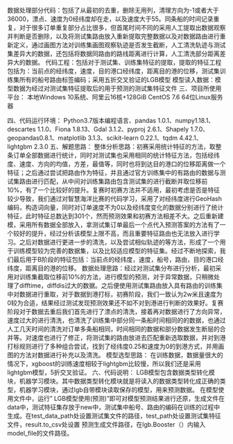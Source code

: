 数据处理部分代码：包括了从最初的去重，删除无用列，清理方向为-1或者大于36000，漂点、速度为0经纬度却在走，以及速度大于55。同条船的时间记录重复，对于很多订单重复部分占比很多，但首尾时间不同的采用人工提取出数据观察并判断是否删除，以及将测试集路由放入重新提取完整数据以及对数据路由进行重新定义，通过画图方法对训练集画图观察轨迹是否发生截断，人工清洗轨迹与测试集差异大的数据，还包括将数据同路由的路线距离进行计算，人工清洗部分距离差异大的数据。 
	代码工程：包括对于测试集、训练集特征的提取，提取的特征工程包括为：当前点的经纬度，速度，目的港口经纬度，距离目的港的位移，测试集训练集所有的船号路由标签编码；采用五折交叉验证的LGB模型
	模型读入数据：模型数据为经过对测试集特征提取后的用于预测的测试集特征文件
三、项目所使用平台：
	本地Windows 10系统、阿里云16核+128GiB CentOS 7.6 64位Linux服务器

四、代码运行环境：
	Python3.7版本编程语言、pandas 1.0.1、numpy1.18.1、descartes 1.1.0、Fiona 1.8.13、Gdal 3.1.2、pyproj 2.6.1、Shapely 1.7.0、geopandas0.8.1、matplotlib 3.1.3、scikit-learn 0.22.1、tqdm 4.42.1、lightgbm 2.3.0
五、解题思路：
整体分析思路：初赛采用统计特征的方法，取整条订单全部数据进行统计，同时对测试集也采用相同的统计特征方法，包括经纬度、速度、方向的均值，方差，最值等，同时也将到达目的港口的位移距离做一个特征；之后通过尝试把路由作为特征，并且通过官方训练集中的有路由的数据与测试集路由进行匹配，从中间对训练集路由包含测试集的进行截断并取位移前10%，有了一个比较好的提升。复赛时初赛方法并不适用，最初考虑是否是特征较少导致，我们通过对智慧海洋比赛的代码学习，采用了对经纬度进行GeoHash编码，构造词向量，同时对订单速度不为0以及经纬度变化的数据分别进行了统计特征，此时特征总数达到301个，然而预测效果和初赛方法相差不大。之后重新建模，采用所有数据全部放入，拿测试集订单最后一个点代入预测答案的方法有了一个较好的提升，经过分析该模型上限不高，而且重要特征路由也无法放入进行学习。之后对数据进行更进一步的清洗，以及尝试相似轨迹的等方法，形成了一个用于训练模型较为完善的数据集，以及比较适应模型的特征集。经过不断地探索，我们最后用于B阶段的特征包括：当前点的经纬度，速度，船号，路由，目的港口经纬度，距离目的港的位移。
数据处理思路：经过对测试集分布进行分析，最初采用对训练集截取位移前10%的方法，进行模型的预测，对于异常数据，只稍微处理了difftime，diffdis过大的数据。之后便使用测试集路由放入具有路由的训练集中对数据进行重取，对于数据到港打标，初赛阶段，我们一致认为2w米且速度为0较为合适，结果经过测试发现预测效果还不如不对到港进行判断的效果好。复赛阶段对于数据去重后我们首先进行了漂点的清洗，接着再对数据进行了方向异常，速度过大的进行清洗，也清洗了训练集中部分同一条船时间相同的的数据，也通过人工几天时间的清洗对订单多条船相同，时间相同的数据和部分数据发生断层的合并等。对速度也进行了修正，将测试集的路由放进去匹配重新选取数据，并对到港打标规则进行了多种组合尝试，找到了经纬度0.25和速度为0的到港方式，并用画图的方法对数据进行补充以及清洗。
模型选型思路：
	在训练数据，数据量很大的情况下，xgboost的训练速度相较于lightgbm比较慢，所以我们还是采用lightgbm模型，5折交叉验证。
六、代码说明：
	LGB模型包含数据类型转化模块，机器学习模块。其中数据类型转化模块就是将读入的数据类型转化成正确的类型，机器学习模块，通过lgb自带模块读取保存的模型，用来预测数据。
在模型使用文件中，运行” LGB模型使用(预测)”即可对模型预测结果进行还原，生成文件在data中，测试特征集存放于new中，测试集中船号、路由的编码在训练的过程中生成。在test_data_path处设置测试集文件的路径，test_path处设置测试集特征文件，result.to_csv处设置 预测生成文件路径，在lgb.Booster（）内输入model_file的文件路径。